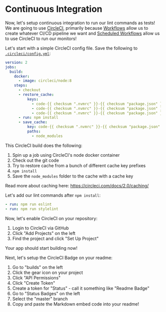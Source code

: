 
# Continuous Integration

Now, let's setup continuous integration to run our lint commands as tests!
We are going to use [CircleCI](https://circleci.com/), primarily because
[Workflows](https://circleci.com/docs/2.0/workflows/) allow us to create whatever
CI/CD pipeline we want and [Scheduled Workflows](https://circleci.com/docs/2.0/workflows/#scheduling-a-workflow)
allow us to use CircleCI to run our monitors!

Let's start with a simple CircleCI config file. Save the following to [`.circleci/config.yml`](https://circleci.com/docs/2.0/configuration-reference/):

```yaml
version: 2
jobs:
  build:
    docker:
      - image: circleci/node:8
    steps:
      - checkout
      - restore_cache:
          keys:
            - code-{{ checksum ".nvmrc" }}-{{ checksum "package.json" }}-{{ .Branch }}
            - code-{{ checksum ".nvmrc" }}-{{ checksum "package.json" }}-master
            - code-{{ checksum ".nvmrc" }}-{{ checksum "package.json" }}
      - run: npm install
      - save_cache:
          key: code-{{ checksum ".nvmrc" }}-{{ checksum "package.json" }}-{{ .Branch }}
          paths:
            - node_modules
```

This CircleCI build does the following:

1. Spin up a job using CircleCI's node docker container
1. Check out the git code
1. Try to restore cache from a bunch of different cache key prefixes
1. `npm install`
1. Save the `node_modules` folder to the cache with a cache key

Read more about caching here: https://circleci.com/docs/2.0/caching/

Let's add our lint commands after `npm install`:

```yaml
- run: npm run eslint
- run: npm run stylelint
```

Now, let's enable CircleCI on your repository:

1. Login to CircleCI via GitHub
1. Click "Add Projects" on the left
1. Find the project and click "Set Up Project"

Your app should start building now!

Next, let's setup the CircleCI Badge on your readme:

1. Go to "builds" on the left
1. Click the gear icon on your project
1. Click "API Permissions"
1. Click "Create Token"
1. Create a token for "Status" - call it something like "Readme Badge"
1. Go to "Status Badges" on the left
1. Select the "master" branch
1. Copy and paste the Markdown embed code into your readme!
